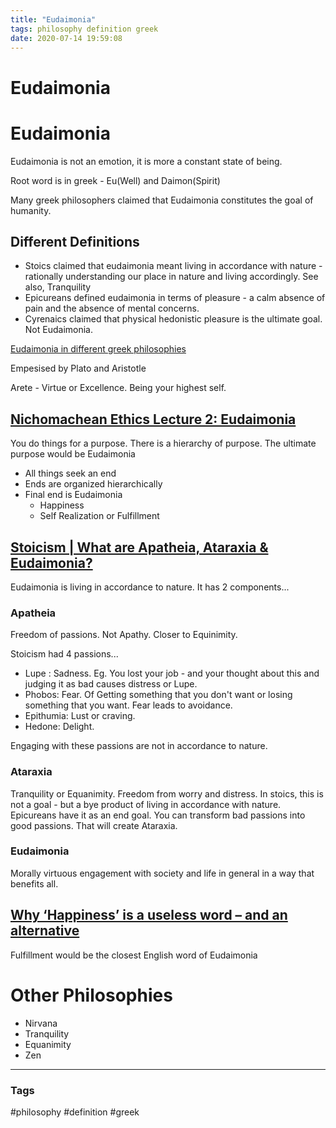 ```yaml
---
title: "Eudaimonia"
tags: philosophy definition greek
date: 2020-07-14 19:59:08
---
```


# Eudaimonia

# Eudaimonia

Eudaimonia is not an emotion, it is more a constant state of being.

Root word is in greek - Eu(Well) and Daimon(Spirit)

Many greek philosophers claimed that Eudaimonia constitutes the goal of humanity.

## Different Definitions
- Stoics claimed that eudaimonia meant living in accordance with nature - rationally understanding our place in nature and living accordingly. See also, Tranquility
- Epicureans defined eudaimonia in terms of pleasure - a calm absence of pain and the absence of mental concerns.
- Cyrenaics claimed that physical hedonistic pleasure is the ultimate goal. Not Eudaimonia.

[Eudaimonia in different greek philosophies](https://www.youtube.com/watch?v=jCFtCG-_MrE)

Empesised by Plato and Aristotle

Arete - Virtue or Excellence. Being your highest self. 

## [Nichomachean Ethics Lecture 2: Eudaimonia](https://www.youtube.com/watch?v=CKpvMijDAkY)

You do things for a purpose. There is a hierarchy of purpose. The ultimate purpose would be Eudaimonia

- All things seek an end
- Ends are organized hierarchically
- Final end is Eudaimonia
	- Happiness
	- Self Realization or Fulfillment

## [Stoicism | What are Apatheia, Ataraxia & Eudaimonia?](https://www.youtube.com/watch?v=shi5hMb3IBU)

Eudaimonia is living in accordance to nature. It has 2 components...

### Apatheia
Freedom of passions. Not Apathy. Closer to Equinimity.

Stoicism had 4 passions...
- Lupe : Sadness. Eg. You lost your job - and your thought about this and judging it as bad causes distress or Lupe.
- Phobos: Fear. Of Getting something that you don't want or losing something that you want. Fear leads to avoidance.
- Epithumia: Lust or craving. 
- Hedone: Delight. 

Engaging with these passions are not in accordance to nature. 

### Ataraxia

Tranquility or Equanimity. Freedom from worry and distress.
In stoics, this is not a goal - but a bye product of living in accordance with nature. Epicureans have it as an end goal.
You can transform bad passions into good passions. That will create Ataraxia. 

### Eudaimonia

Morally virtuous engagement with society and life in general in a way that benefits all.


## [Why ‘Happiness’ is a useless word – and an alternative](https://www.youtube.com/watch?v=GocIobQ9MLs)

Fulfillment would be the closest English word of Eudaimonia

# Other Philosophies
- Nirvana
- Tranquility
- Equanimity
- Zen


---
### Tags
#philosophy #definition #greek
